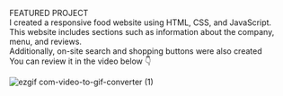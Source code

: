 FEATURED PROJECT
<br>
I created a responsive food website using HTML, CSS, and JavaScript.
<br>
This website includes sections such as information about the company, menu, and reviews.
<br>
Additionally, on-site search and shopping buttons were also created
<br>
You can review it in the video below &#128071;
<br>


 
![ezgif com-video-to-gif-converter (1)](https://github.com/user-attachments/assets/a2b15a0a-85d7-4580-ad29-076fb7bd6467)



